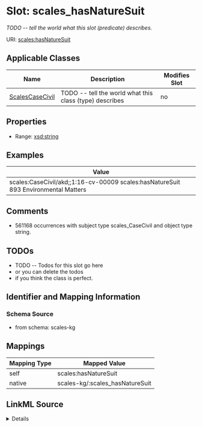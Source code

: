 

# Slot: scales_hasNatureSuit


_TODO -- tell the world what this slot (predicate) describes._





URI: [scales:hasNatureSuit](http://schemas.scales-okn.org/rdf/scales#hasNatureSuit)



<!-- no inheritance hierarchy -->





## Applicable Classes

| Name | Description | Modifies Slot |
| --- | --- | --- |
| [ScalesCaseCivil](../classes/ScalesCaseCivil.md) | TODO -- tell the world what this class (type) describes |  no  |







## Properties

* Range: [xsd:string](http://www.w3.org/2001/XMLSchema#string)






## Examples

| Value |
| --- |
| scales:CaseCivil/akd;;1:16-cv-00009 scales:hasNatureSuit 893 Environmental Matters |

## Comments

* 561168 occurrences with subject type scales_CaseCivil and object type string.

## TODOs

* TODO -- Todos for this slot go here
* or you can delete the todos
* if you think the class is perfect.

## Identifier and Mapping Information







### Schema Source


* from schema: scales-kg




## Mappings

| Mapping Type | Mapped Value |
| ---  | ---  |
| self | scales:hasNatureSuit |
| native | scales-kg/:scales_hasNatureSuit |




## LinkML Source

<details>
```yaml
name: scales_hasNatureSuit
description: TODO -- tell the world what this slot (predicate) describes.
todos:
- TODO -- Todos for this slot go here
- or you can delete the todos
- if you think the class is perfect.
comments:
- 561168 occurrences with subject type scales_CaseCivil and object type string.
examples:
- value: scales:CaseCivil/akd;;1:16-cv-00009 scales:hasNatureSuit 893 Environmental
    Matters
from_schema: scales-kg
rank: 1000
slot_uri: scales:hasNatureSuit
alias: scales_hasNatureSuit
domain_of:
- scales_CaseCivil
range: string

```
</details>